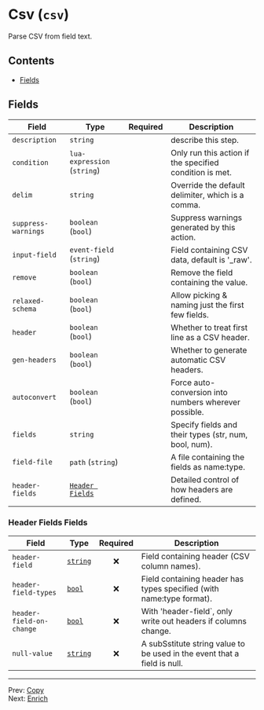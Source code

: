 # Csv (`csv`)

Parse CSV from field text.


## Contents

- [Fields](#fields)




## Fields


| Field | Type | Required | Description |
|---|---|:---:|---|
| `description` | `string` |  | describe this step. |
| `condition` | `lua-expression` (`string`) |  | Only run this action if the specified condition is met. |
| `delim` | `string` |  | Override the default delimiter, which is a comma. |
| `suppress-warnings` | `boolean` (`bool`) |  | Suppress warnings generated by this action. |
| `input-field` | `event-field` (`string`) |  | Field containing CSV data, default is '_raw'. |
| `remove` | `boolean` (`bool`) |  | Remove the field containing the value. |
| `relaxed-schema` | `boolean` (`bool`) |  | Allow picking & naming just the first few fields. |
| `header` | `boolean` (`bool`) |  | Whether to treat first line as a CSV header. |
| `gen-headers` | `boolean` (`bool`) |  | Whether to generate automatic CSV headers. |
| `autoconvert` | `boolean` (`bool`) |  | Force auto-conversion into numbers wherever possible. |
| `fields` | `string` |  | Specify fields and their types (str, num, bool, num). |
| `field-file` | `path` (`string`) |  | A file containing the fields as name:type. |
| `header-fields` | [`Header Fields`](#header-fields-fields) |  | Detailed control of how headers are defined. |





<h3 id="header-fields-fields">Header Fields Fields</h3>

| Field | Type | Required | Description |
|---|---|:---:|---|
| `header-field` | [`string`](../types/csv-header-fields-header-field.md#csv-header-fields-header-field) | ❌ | Field containing header (CSV column names). |
| `header-field-types` | [`bool`](../types/csv-header-fields-header-field-types.md#csv-header-fields-header-field-types) | ❌ | Field containing header has types specified (with name:type format). |
| `header-field-on-change` | [`bool`](../types/csv-header-fields-header-field-on-change.md#csv-header-fields-header-field-on-change) | ❌ | With 'header-field`, only write out headers if columns change. |
| `null-value` | [`string`](../types/string.md#string) | ❌ | A subSstitute string value to be used in the event that a field is null. |






---
Prev: [Copy](copy.md)  
Next: [Enrich](enrich.md)  
